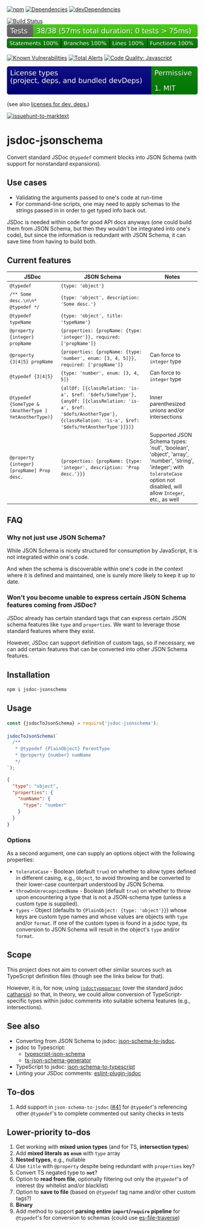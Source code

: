[![npm](https://img.shields.io/npm/v/jsdoc-jsonschema.svg)](https://www.npmjs.com/package/jsdoc-jsonschema)
[![Dependencies](https://img.shields.io/david/brettz9/jsdoc-jsonschema.svg)](https://david-dm.org/brettz9/jsdoc-jsonschema)
[![devDependencies](https://img.shields.io/david/dev/brettz9/jsdoc-jsonschema.svg)](https://david-dm.org/brettz9/jsdoc-jsonschema?type=dev)

<!--[![Actions Status](https://github.com/brettz9/jsdoc-jsonschema/workflows/Node%20CI/badge.svg)](https://github.com/brettz9/jsdoc-jsonschema/actions)-->
[![Build Status](https://travis-ci.org/n3ps/json-schema-to-jsdoc.svg?branch=master)](https://travis-ci.org/n3ps/json-schema-to-jsdoc)
[![testing badge](https://raw.githubusercontent.com/brettz9/jsdoc-jsonschema/master/badges/tests-badge.svg?sanitize=true)](badges/tests-badge.svg)
[![coverage badge](https://raw.githubusercontent.com/brettz9/jsdoc-jsonschema/master/badges/coverage-badge.svg?sanitize=true)](badges/coverage-badge.svg)
<!--
[![Actions Status](https://github.com/brettz9/jsdoc-jsonschema/workflows/Coverage/badge.svg)](https://github.com/brettz9/jsdoc-jsonschema/actions)
-->

[![Known Vulnerabilities](https://snyk.io/test/github/brettz9/jsdoc-jsonschema/badge.svg)](https://snyk.io/test/github/brettz9/jsdoc-jsonschema)
[![Total Alerts](https://img.shields.io/lgtm/alerts/g/brettz9/jsdoc-jsonschema.svg?logo=lgtm&logoWidth=18)](https://lgtm.com/projects/g/brettz9/jsdoc-jsonschema/alerts)
[![Code Quality: Javascript](https://img.shields.io/lgtm/grade/javascript/g/brettz9/jsdoc-jsonschema.svg?logo=lgtm&logoWidth=18)](https://lgtm.com/projects/g/brettz9/jsdoc-jsonschema/context:javascript)

<!--[![License](https://img.shields.io/npm/l/jsdoc-jsonschema.svg)](LICENSE-MIT.txt)-->
[![Licenses badge](https://raw.githubusercontent.com/brettz9/jsdoc-jsonschema/master/badges/licenses-badge.svg?sanitize=true)](badges/licenses-badge.svg)

(see also [licenses for dev. deps.](https://raw.githubusercontent.com/brettz9/jsdoc-jsonschema/master/badges/licenses-badge-dev.svg?sanitize=true))

[![issuehunt-to-marktext](https://issuehunt.io/static/embed/issuehunt-button-v1.svg)](https://issuehunt.io/r/brettz9/jsdoc-jsonschema)

# jsdoc-jsonschema

Convert standard JSDoc `@typedef` comment blocks into JSON Schema (with
support for nonstandard expansions).

## Use cases

- Validating the arguments passed to one's code at run-time
- For command-line scripts, one may need to apply schemas to the strings
    passed in in order to get typed info back out.

JSDoc is needed within code for good API docs anyways (one could build them
from JSON Schema, but then they wouldn't be integrated into one's code),
but since the information is redundant with JSON Schema, it can save time
from having to build both.

## Current features

| JSDoc | JSON Schema | Notes |
|-------|-------------|-------|
| `@typedef` | `{type: 'object'}` |
| `/** Some desc.\n\n* @typedef */` | `{type: 'object', description: 'Some desc.'}` |
| `@typedef typeName` | `{type: 'object', title: 'typeName'}` |
| `@property {integer} propName` | `{properties: {propName: {type: 'integer'}}, required: ['propName']}`
| `@property {3\|4\|5} propName` | `{properties: {propName: {type: 'number', enum: [3, 4, 5]}}, required: ['propName']}` | Can force to `integer` type
| `@typedef {3\|4\|5}` | `{type: 'number', enum: [3, 4, 5]}` | Can force to `integer` type
| `@typedef {SomeType & (AnotherType \| YetAnotherType)}` | `{allOf: [{classRelation: 'is-a', $ref: '$defs/SomeType'}, {anyOf: [{classRelation: 'is-a', $ref: '$defs/AnotherType'}, {classRelation: 'is-a', $ref: '$defs/YetAnotherType'}]}]}` | Inner parenthesized unions and/or intersections
| `@property {integer} [propName] Prop desc.` | `{properties: {propName: {type: 'integer', description: 'Prop desc.'}}}` | Supported JSON Schema types: 'null', 'boolean', 'object', 'array', 'number', 'string', 'integer'; with `tolerateCase` option not disabled, will allow `Integer`, etc., as well

## FAQ

### Why not just use JSON Schema?

While JSON Schema is nicely structured for consumption by JavaScript,
it is not integrated within one's code.

And when the schema is discoverable within one's code in the context where
it is defined and maintained, one is surely more likely to keep it up to date.

### Won't you become unable to express certain JSON Schema features coming from JSDoc?

JSDoc already has certain standard tags that can express certain JSON schema
features like `type` and `properties`. We want to leverage those standard
features where they exist.

However, JSDoc can support definition of custom tags, so if necessary, we
can add certain features that can be converted into other JSON Schema features.

## Installation

```sh
npm i jsdoc-jsonschema
```

## Usage

```js
const {jsdocToJsonSchema} = require('jsdoc-jsonschema');

jsdocToJsonSchema(`
  /**
   * @typedef {PlainObject} ParentType
   * @property {number} numName
   */
`);
```

```json
{
  "type": "object",
  "properties": {
    "numName": {
      "type": "number"
    }
  }
}
```

### Options

As a second argument, one can supply an options object with the following
properties:

- `tolerateCase` - Boolean (default `true`) on whether to allow types defined
    in different casing, e.g., `Object`, to avoid throwing and be converted to
    their lower-case counterpart understood by JSON Schema.
- `throwOnUnrecognizedName` - Boolean (default `true`) on whether to throw
    upon encountering a type that is not a JSON-schema type (unless a custom
    type is supplied).
- `types` - Object (defaults to `{PlainObject: {type: 'object'}}`) whose keys
    are custom type names and whose values are objects with `type` and/or
    `format`. If one of the custom types is found in a jsdoc type, its
    conversion to JSON Schema will result in the object's `type` and/or
    `format`.

## Scope

This project does not aim to convert other similar sources such as TypeScript
definition files (though see the links below for that).

However, it is, for now, using [`jsdoctypeparser`](https://github.com/jsdoctypeparser/jsdoctypeparser/)
(over the standard jsdoc [catharsis](https://github.com/hegemonic/catharsis))
so that, in theory, we could allow conversion of TypeScript-specific types
within jsdoc comments into suitable schema features (e.g., intersections).

## See also

- Converting from JSON Schema to jsdoc:
    [json-schema-to-jsdoc](https://github.com/n3ps/json-schema-to-jsdoc).
- jsdoc to Typescript:
    - [typescript-json-schema](https://github.com/YousefED/typescript-json-schema)
    - [ts-json-schema-generator](https://github.com/vega/ts-json-schema-generator)
- TypeScript to jsdoc:
    [json-schema-to-typescript](https://github.com/bcherny/json-schema-to-typescript)
- Linting your JSDoc comments:
    [eslint-plugin-jsdoc](https://github.com/gajus/eslint-plugin-jsdoc)

## To-dos

1. Add support in `json-schema-to-jsdoc`
    ([#41](https://github.com/n3ps/json-schema-to-jsdoc/issues/41)
    for `@typedef`'s referencing other `@typedef`'s to complete commented
    out sanity checks in tests

## Lower-priority to-dos

1. Get working with **mixed union types** (and for TS, **intersection types**)
1. Add **mixed literals as `enum`** with `type` array
1. **Nested types**, e.g., nullable
1. Use `title` with `@property` despite being redundant with `properties` key?
1. Convert TS negated type to **`not`**?
1. Option to **read from file**, optionally filtering out only the `@typedef`'s
    of interest (by whitelist and/or blacklist)
1. Option to **save to file** (based on `@typedef` tag name and/or other
    custom tags?)
1. **Binary**
1. Add method to support **parsing entire `import`/`require` pipeline** for
    `@typedef`'s for conversion to schemas (could use
    [es-file-traverse](https://github.com/brettz9/es-file-traverse))
